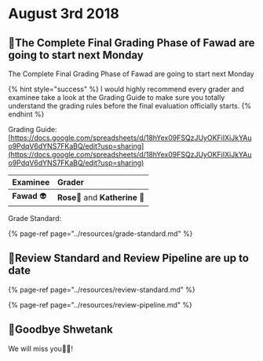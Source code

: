 # August 3rd 2018

## 💯The Complete Final Grading Phase of Fawad are going to start next Monday

The Complete Final Grading Phase of Fawad are going to start next Monday

{% hint style="success" %}
I would highly recommend every grader and examinee take a look at the Grading Guide to make sure you totally understand the grading rules before the final evaluation officially starts.
{% endhint %}

Grading Guide: [https://docs.google.com/spreadsheets/d/18hYex09FSQzJUyOKFiIXiJkYAuo9PdqV6dYNS7FKaBQ/edit?usp=sharing](https://docs.google.com/spreadsheets/d/18hYex09FSQzJUyOKFiIXiJkYAuo9PdqV6dYNS7FKaBQ/edit?usp=sharing)

| Examinee | Grader |
| :--- | :--- |
| **Fawad** 👽 | **Rose**👩 and **Katherine** 👧 |

Grade Standard:

{% page-ref page="../resources/grade-standard.md" %}

## 👏Review Standard and Review Pipeline are up to date

{% page-ref page="../resources/review-standard.md" %}

{% page-ref page="../resources/review-pipeline.md" %}

## 👋Goodbye Shwetank

We will miss you👨‍💻!

